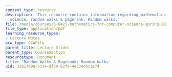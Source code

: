 ```yaml
---
content_type: resource
description: 'This resource contains information regarding mathematics for computer
  science, random walks & pagerank: Random walks.'
file: /media/courses/6-042j-mathematics-for-computer-science-spring-2015/32817d9a5314df3982f04e534cbc1e7d_MIT6_042JS15_RandomWalks.pdf
file_type: application/pdf
learning_resource_types:
- Lecture Notes
ocw_type: OCWFile
parent_title: Lecture Slides
parent_type: CourseSection
resourcetype: Document
title: 'Random Walks & Pagerank: Random Walks'
uid: 32817d9a-5314-df39-82f0-4e534cbc1e7d
---
```


